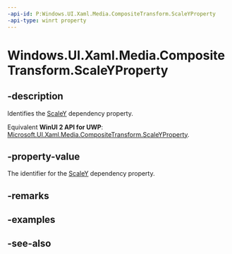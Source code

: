 ```yaml
---
-api-id: P:Windows.UI.Xaml.Media.CompositeTransform.ScaleYProperty
-api-type: winrt property
---
```


<!-- Property syntax
public Windows.UI.Xaml.DependencyProperty ScaleYProperty { get; }
-->

# Windows.UI.Xaml.Media.CompositeTransform.ScaleYProperty

## -description
Identifies the [ScaleY](compositetransform_scaley.md) dependency property.

Equivalent **WinUI 2 API for UWP**: [Microsoft.UI.Xaml.Media.CompositeTransform.ScaleYProperty](/windows/winui/api/microsoft.ui.xaml.media.compositetransform.scaleyproperty).

## -property-value
The identifier for the [ScaleY](compositetransform_scaley.md) dependency property.

## -remarks

## -examples

## -see-also
